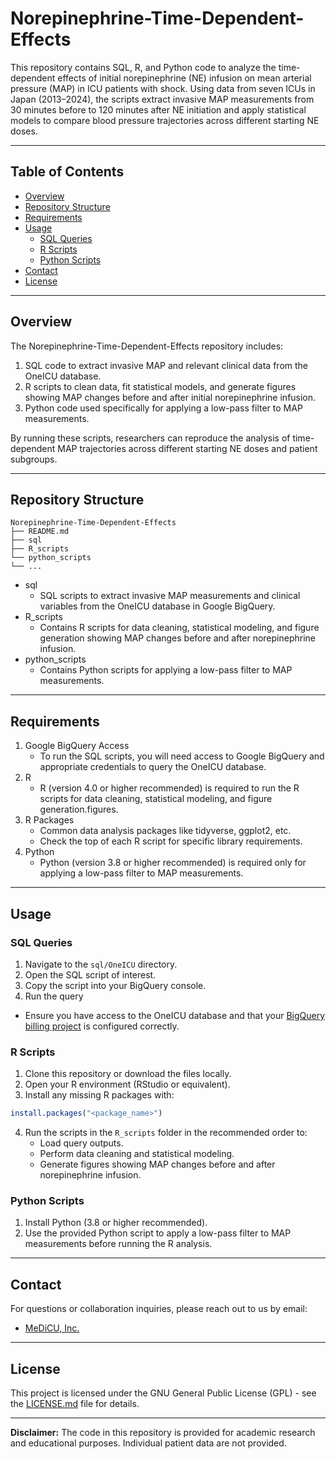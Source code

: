 # Norepinephrine-Time-Dependent-Effects

This repository contains SQL, R, and Python code to analyze the time-dependent effects of initial norepinephrine (NE) infusion on mean arterial pressure (MAP) in ICU patients with shock.
Using data from seven ICUs in Japan (2013–2024), the scripts extract invasive MAP measurements from 30 minutes before to 120 minutes after NE initiation and apply statistical models to compare blood pressure trajectories across different starting NE doses.

---
## Table of Contents
- [Overview](#overview)
- [Repository Structure](#repository-structure)
- [Requirements](#requirements)
- [Usage](#usage)
  - [SQL Queries](#sqlqueries)
  - [R Scripts](#rscripts)
  - [Python Scripts](#pythonscripts)
- [Contact](#contact)
- [License](#license)

---
## Overview
The Norepinephrine-Time-Dependent-Effects repository includes:

1. SQL code to extract invasive MAP and relevant clinical data from the OneICU database.
2. R scripts to clean data, fit statistical models, and generate figures showing MAP changes before and after initial norepinephrine infusion.
3. Python code used specifically for applying a low-pass filter to MAP measurements.

By running these scripts, researchers can reproduce the analysis of time-dependent MAP trajectories across different starting NE doses and patient subgroups.

---
## Repository Structure
```
Norepinephrine-Time-Dependent-Effects
├── README.md
├── sql
├── R_scripts
└── python_scripts
└── ...
```
- sql
  - SQL scripts to extract invasive MAP measurements and clinical variables from the OneICU database in Google BigQuery.
- R_scripts
  - Contains R scripts for data cleaning, statistical modeling, and figure generation showing MAP changes before and after norepinephrine infusion.
- python_scripts
  - Contains Python scripts for applying a low-pass filter to MAP measurements.

---
## Requirements
1. Google BigQuery Access
    - To run the SQL scripts, you will need access to Google BigQuery and appropriate credentials to query the OneICU database.
2. R
    - R (version 4.0 or higher recommended) is required to run the R scripts for data cleaning, statistical modeling, and figure generation.figures.
3. R Packages
    - Common data analysis packages like tidyverse, ggplot2, etc.
    - Check the top of each R script for specific library requirements.
4. Python
    -  Python (version 3.8 or higher recommended) is required only for applying a low-pass filter to MAP measurements.

---
## Usage
### SQL Queries
1. Navigate to the `sql/OneICU` directory.
2. Open the SQL script of interest.
3. Copy the script into your BigQuery console.
4. Run the query
  - Ensure you have access to the OneICU database and that your [BigQuery billing project](#https://cloud.google.com/resource-manager/docs/creating-managing-projects?hl=ja) is configured correctly.

### R Scripts
1. Clone this repository or download the files locally.
2. Open your R environment (RStudio or equivalent).
3. Install any missing R packages with:
  ```r
  install.packages("<package_name>")
  ```
4. Run the scripts in the `R_scripts` folder in the recommended order to:
   -  Load query outputs.
   -  Perform data cleaning and statistical modeling.
   -  Generate figures showing MAP changes before and after norepinephrine infusion.

### Python Scripts
1. Install Python (3.8 or higher recommended).
2. Use the provided Python script to apply a low-pass filter to MAP measurements before running the R analysis.

---
## Contact
For questions or collaboration inquiries, please reach out to us by email:
 - [MeDiCU, Inc.](mailto:info@medicu.co.jp)

---
## License
This project is licensed under the GNU General Public License (GPL) - see the [LICENSE.md](#https://github.com/takapion/Norepinephrine-Time-Dependent-Effects/blob/main/LICENSE) file for details.

---
**Disclaimer:**
The code in this repository is provided for academic research and educational purposes. Individual patient data are not provided.
